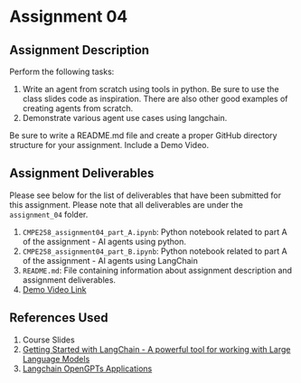 # Assignment 04

## Assignment Description

Perform the following tasks:

1. Write an agent from scratch using tools in python. Be sure to use the class slides code as inspiration. There are also other good examples of creating agents from scratch.
2. Demonstrate various agent use cases using langchain.

Be sure to write a README.md file and create a proper GitHub directory structure for your assignment. Include a Demo Video.

## Assignment Deliverables

Please see below for the list of deliverables that have been submitted for this assignment.
Please note that all deliverables are under the `assignment_04` folder.

1. `CMPE258_assignment04_part_A.ipynb`: Python notebook related to part A of the assignment - AI agents using python.
2. `CMPE258_assignment04_part_B.ipynb`: Python notebook related to part A of the assignment - AI agents using LangChain
3. `README.md`: File containing information about assignment description and assignment deliverables.
4. [Demo Video Link](TODO)

## References Used

1. Course Slides
2. [Getting Started with LangChain - A powerful tool for working with Large Language Models](https://medium.com/databutton/getting-started-with-langchain-a-powerful-tool-for-working-with-large-language-models-286419ba0842)
3. [Langchain OpenGPTs Applications](https://lablab.ai/apps/tech/langchain/opengpts)
